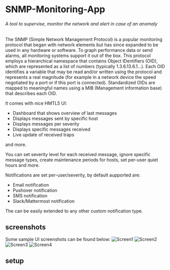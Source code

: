 # SNMP-Monitoring-App

###### A tool to supervise, monitor the network and alert in case of an anomaly 

The SNMP (Simple Network Management Protocol) is a popular monitoring protocol that began with network elements but has since expanded to be used in any hardware or software. 
To graph performance data or send alarms, all monitoring systems support it out of the box.
This protocol employs a hierarchical namespace that contains Object IDentifiers (OID), which are represented as a list of numbers (typically 1.3.6.13.6.1...).
Each OID identifies a variable that may be read and/or written using the protocol and represents a real magnitude (for example in a network device the speed negotiated by a port or if this port is connected).
Standardized OIDs are mapped to meaningful names using a MIB (Management information base) that describes each OID. 

It comes with nice HMTL5 UI:
* Dashboard that shows overview of last messages
* Displays messages sent by specific host
* Displays messages per severity
* Displays specific messages received
* Live update of received traps

and more.

You can set severity level for each received message, ignore specific message types, create maintenance periods
for hosts, set per-user quiet hours and more.


Notifications are set per-user/severity, by default aupported are:
* Email notification
* Pushover notification
* SMS notification
* Slack/Mattermost notification

The can be easily extended to any other custom notification type.


## screenshots

Some sample UI screenshots can be found below:
![Screen1](/css/screenshots/Screen1.png?raw=true "Screen1")
![Screen2](/css/screenshots/Screen2.png?raw=true "Screen2")
![Screen3](/css/screenshots/Screen3.png?raw=true "Screen3")
![Screen4](/css/screenshots/Screen4.png?raw=true "Screen4")


## setup




